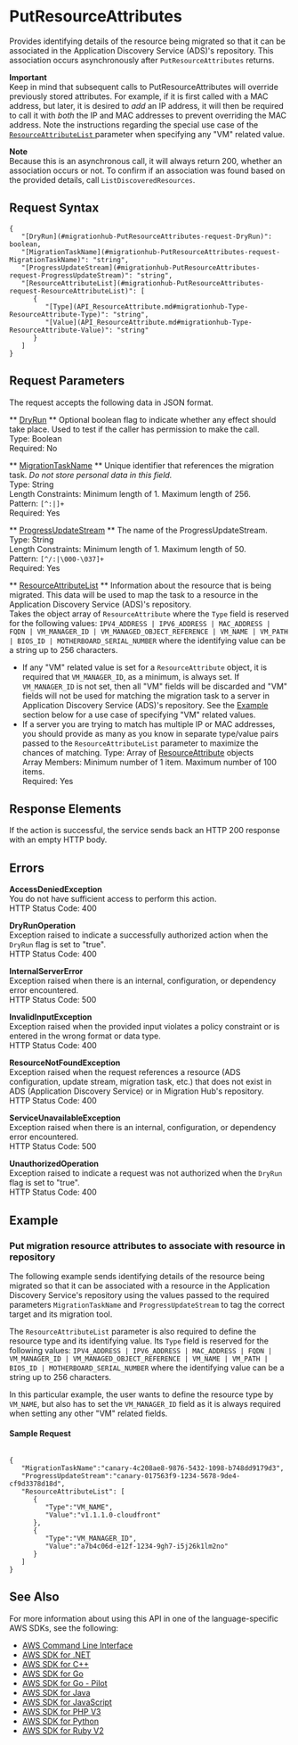 # PutResourceAttributes<a name="API_PutResourceAttributes"></a>

Provides identifying details of the resource being migrated so that it can be associated in the Application Discovery Service \(ADS\)'s repository\. This association occurs asynchronously after `PutResourceAttributes` returns\.

**Important**  
Keep in mind that subsequent calls to PutResourceAttributes will override previously stored attributes\. For example, if it is first called with a MAC address, but later, it is desired to *add* an IP address, it will then be required to call it with *both* the IP and MAC addresses to prevent overriding the MAC address\.
Note the instructions regarding the special use case of the [ `ResourceAttributeList` ](https://docs.aws.amazon.com/migrationhub/latest/ug/API_PutResourceAttributes.html#migrationhub-PutResourceAttributes-request-ResourceAttributeList) parameter when specifying any "VM" related value\. 

**Note**  
Because this is an asynchronous call, it will always return 200, whether an association occurs or not\. To confirm if an association was found based on the provided details, call `ListDiscoveredResources`\.

## Request Syntax<a name="API_PutResourceAttributes_RequestSyntax"></a>

```
{
   "[DryRun](#migrationhub-PutResourceAttributes-request-DryRun)": boolean,
   "[MigrationTaskName](#migrationhub-PutResourceAttributes-request-MigrationTaskName)": "string",
   "[ProgressUpdateStream](#migrationhub-PutResourceAttributes-request-ProgressUpdateStream)": "string",
   "[ResourceAttributeList](#migrationhub-PutResourceAttributes-request-ResourceAttributeList)": [ 
      { 
         "[Type](API_ResourceAttribute.md#migrationhub-Type-ResourceAttribute-Type)": "string",
         "[Value](API_ResourceAttribute.md#migrationhub-Type-ResourceAttribute-Value)": "string"
      }
   ]
}
```

## Request Parameters<a name="API_PutResourceAttributes_RequestParameters"></a>

The request accepts the following data in JSON format\.

 ** [DryRun](#API_PutResourceAttributes_RequestSyntax) **   <a name="migrationhub-PutResourceAttributes-request-DryRun"></a>
Optional boolean flag to indicate whether any effect should take place\. Used to test if the caller has permission to make the call\.  
Type: Boolean  
Required: No

 ** [MigrationTaskName](#API_PutResourceAttributes_RequestSyntax) **   <a name="migrationhub-PutResourceAttributes-request-MigrationTaskName"></a>
Unique identifier that references the migration task\. *Do not store personal data in this field\.*   
Type: String  
Length Constraints: Minimum length of 1\. Maximum length of 256\.  
Pattern: `[^:|]+`   
Required: Yes

 ** [ProgressUpdateStream](#API_PutResourceAttributes_RequestSyntax) **   <a name="migrationhub-PutResourceAttributes-request-ProgressUpdateStream"></a>
The name of the ProgressUpdateStream\.   
Type: String  
Length Constraints: Minimum length of 1\. Maximum length of 50\.  
Pattern: `[^/:|\000-\037]+`   
Required: Yes

 ** [ResourceAttributeList](#API_PutResourceAttributes_RequestSyntax) **   <a name="migrationhub-PutResourceAttributes-request-ResourceAttributeList"></a>
Information about the resource that is being migrated\. This data will be used to map the task to a resource in the Application Discovery Service \(ADS\)'s repository\.  
Takes the object array of `ResourceAttribute` where the `Type` field is reserved for the following values: `IPV4_ADDRESS | IPV6_ADDRESS | MAC_ADDRESS | FQDN | VM_MANAGER_ID | VM_MANAGED_OBJECT_REFERENCE | VM_NAME | VM_PATH | BIOS_ID | MOTHERBOARD_SERIAL_NUMBER` where the identifying value can be a string up to 256 characters\.
+ If any "VM" related value is set for a `ResourceAttribute` object, it is required that `VM_MANAGER_ID`, as a minimum, is always set\. If `VM_MANAGER_ID` is not set, then all "VM" fields will be discarded and "VM" fields will not be used for matching the migration task to a server in Application Discovery Service \(ADS\)'s repository\. See the [Example](https://docs.aws.amazon.com/migrationhub/latest/ug/API_PutResourceAttributes.html#API_PutResourceAttributes_Examples) section below for a use case of specifying "VM" related values\.
+  If a server you are trying to match has multiple IP or MAC addresses, you should provide as many as you know in separate type/value pairs passed to the `ResourceAttributeList` parameter to maximize the chances of matching\.
Type: Array of [ResourceAttribute](API_ResourceAttribute.md) objects  
Array Members: Minimum number of 1 item\. Maximum number of 100 items\.  
Required: Yes

## Response Elements<a name="API_PutResourceAttributes_ResponseElements"></a>

If the action is successful, the service sends back an HTTP 200 response with an empty HTTP body\.

## Errors<a name="API_PutResourceAttributes_Errors"></a>

 **AccessDeniedException**   
You do not have sufficient access to perform this action\.  
HTTP Status Code: 400

 **DryRunOperation**   
Exception raised to indicate a successfully authorized action when the `DryRun` flag is set to "true"\.  
HTTP Status Code: 400

 **InternalServerError**   
Exception raised when there is an internal, configuration, or dependency error encountered\.  
HTTP Status Code: 500

 **InvalidInputException**   
Exception raised when the provided input violates a policy constraint or is entered in the wrong format or data type\.  
HTTP Status Code: 400

 **ResourceNotFoundException**   
Exception raised when the request references a resource \(ADS configuration, update stream, migration task, etc\.\) that does not exist in ADS \(Application Discovery Service\) or in Migration Hub's repository\.  
HTTP Status Code: 400

 **ServiceUnavailableException**   
Exception raised when there is an internal, configuration, or dependency error encountered\.  
HTTP Status Code: 500

 **UnauthorizedOperation**   
Exception raised to indicate a request was not authorized when the `DryRun` flag is set to "true"\.  
HTTP Status Code: 400

## Example<a name="API_PutResourceAttributes_Examples"></a>

### Put migration resource attributes to associate with resource in repository<a name="API_PutResourceAttributes_Example_1"></a>

The following example sends identifying details of the resource being migrated so that it can be associated with a resource in the Application Discovery Service's repository using the values passed to the required parameters `MigrationTaskName` and `ProgressUpdateStream` to tag the correct target and its migration tool\.

The `ResourceAttributeList` parameter is also required to define the resource type and its identifying value\. Its `Type` field is reserved for the following values: `IPV4_ADDRESS | IPV6_ADDRESS | MAC_ADDRESS | FQDN | VM_MANAGER_ID | VM_MANAGED_OBJECT_REFERENCE | VM_NAME | VM_PATH | BIOS_ID | MOTHERBOARD_SERIAL_NUMBER` where the identifying value can be a string up to 256 characters\.

In this particular example, the user wants to define the resource type by `VM_NAME`, but also has to set the `VM_MANAGER_ID` field as it is always required when setting any other "VM" related fields\.

#### Sample Request<a name="API_PutResourceAttributes_Example_1_Request"></a>

```
            
{
   "MigrationTaskName":"canary-4c208ae8-9876-5432-1098-b748dd9179d3",
   "ProgressUpdateStream":"canary-017563f9-1234-5678-9de4-cf9d3378d18d",
   "ResourceAttributeList": [ 
      { 
         "Type":"VM_NAME",
         "Value":"v1.1.1.0-cloudfront"
      },
      { 
         "Type":"VM_MANAGER_ID",
         "Value":"a7b4c06d-e12f-1234-9gh7-i5j26k1lm2no"
      }
   ]
}
```

## See Also<a name="API_PutResourceAttributes_SeeAlso"></a>

For more information about using this API in one of the language\-specific AWS SDKs, see the following:
+  [AWS Command Line Interface](https://docs.aws.amazon.com/goto/aws-cli/AWSMigrationHub-2017-05-31/PutResourceAttributes) 
+  [AWS SDK for \.NET](https://docs.aws.amazon.com/goto/DotNetSDKV3/AWSMigrationHub-2017-05-31/PutResourceAttributes) 
+  [AWS SDK for C\+\+](https://docs.aws.amazon.com/goto/SdkForCpp/AWSMigrationHub-2017-05-31/PutResourceAttributes) 
+  [AWS SDK for Go](https://docs.aws.amazon.com/goto/SdkForGoV1/AWSMigrationHub-2017-05-31/PutResourceAttributes) 
+  [AWS SDK for Go \- Pilot](https://docs.aws.amazon.com/goto/SdkForGoPilot/AWSMigrationHub-2017-05-31/PutResourceAttributes) 
+  [AWS SDK for Java](https://docs.aws.amazon.com/goto/SdkForJava/AWSMigrationHub-2017-05-31/PutResourceAttributes) 
+  [AWS SDK for JavaScript](https://docs.aws.amazon.com/goto/AWSJavaScriptSDK/AWSMigrationHub-2017-05-31/PutResourceAttributes) 
+  [AWS SDK for PHP V3](https://docs.aws.amazon.com/goto/SdkForPHPV3/AWSMigrationHub-2017-05-31/PutResourceAttributes) 
+  [AWS SDK for Python](https://docs.aws.amazon.com/goto/boto3/AWSMigrationHub-2017-05-31/PutResourceAttributes) 
+  [AWS SDK for Ruby V2](https://docs.aws.amazon.com/goto/SdkForRubyV2/AWSMigrationHub-2017-05-31/PutResourceAttributes) 
